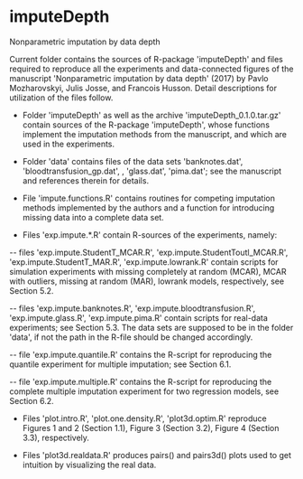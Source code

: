 # imputeDepth
Nonparametric imputation by data depth

Current folder contains the sources of R-package 'imputeDepth' and files required to reproduce all the experiments and data-connected figures of the manuscript 'Nonparametric imputation by data depth' (2017) by Pavlo Mozharovskyi, Julis Josse, and Francois Husson. Detail descriptions for utilization of the files follow.

 - Folder 'imputeDepth' as well as the archive 'imputeDepth_0.1.0.tar.gz' contain sources of the R-package 'imputeDepth', whose functions implement the imputation methods from the manuscript, and which are used in the experiments.

- Folder 'data' contains files of the data sets 'banknotes.dat', 'bloodtransfusion_gp.dat', , 'glass.dat', 'pima.dat'; see the manuscript and references therein for details.

- File 'impute.functions.R' contains routines for competing imputation methods implemented by the authors and a function for introducing missing data into a complete data set.

- Files 'exp.impute.*.R' contain R-sources of the experiments, namely:

 -- files 'exp.impute.StudentT_MCAR.R', 'exp.impute.StudentToutl_MCAR.R', 'exp.impute.StudentT_MAR.R', 'exp.impute.lowrank.R' contain scripts for simulation experiments with missing completely at random (MCAR), MCAR with outliers, missing at random (MAR), lowrank models, respectively, see Section 5.2.
 
 -- files 'exp.impute.banknotes.R', 'exp.impute.bloodtransfusion.R', 'exp.impute.glass.R', 'exp.impute.pima.R' contain scripts for real-data experiments; see Section 5.3. The data sets are supposed to be in the folder 'data', if not the path in the R-file should be changed accordingly.
 
 -- file 'exp.impute.quantile.R' contains the R-script for reproducing the quantile experiment for multiple imputation; see Section 6.1.
 
 -- file 'exp.impute.multiple.R' contains the R-script for reproducing the complete multiple imputation experiment for two regression models, see Section 6.2.

- Files 'plot.intro.R', 'plot.one.density.R', 'plot3d.optim.R' reproduce Figures 1 and 2 (Section 1.1), Figure 3 (Section 3.2), Figure 4 (Section 3.3), respectively.

- Files 'plot3d.realdata.R' produces pairs() and pairs3d() plots used to get intuition by visualizing the real data.
